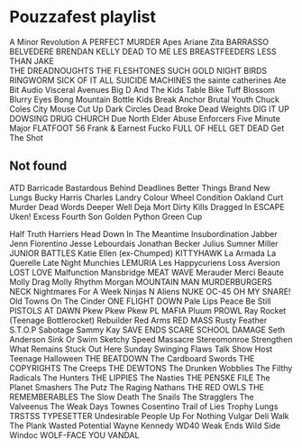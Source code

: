 ​
# Pouzzafest playlist
A Minor Revolution
A PERFECT MURDER 
Apes
Ariane Zita
BARRASSO
BELVEDERE
BRENDAN KELLY 
DEAD TO ME 
LES BREASTFEEDERS 
LESS THAN JAKE  
THE DREADNOUGHTS
THE FLESHTONES
SUCH GOLD 
NIGHT BIRDS
RINGWORM
SICK OF IT ALL
SUICIDE MACHINES
the sainte catherines
Ate Bit
Audio Visceral
Avenues
Big D And The Kids Table
Bike Tuff
Blossom
Blurry Eyes
Bong Mountain
Bottle Kids
Break Anchor
Brutal Youth
Chuck Coles
City Mouse
Cut Up
Dark Circles
Dead Broke
Dead Weights
DIG IT UP 
DOWSING
DRUG CHURCH 
Due North
Elder Abuse
Enforcers
Five Minute Major
FLATFOOT 56
Frank & Earnest
Fucko
FULL OF HELL
GET DEAD
Get The Shot


## Not found ##
ATD
Barricade
Bastardous
Behind Deadlines
Better Things
Brand New Lungs
Bucky Harris
Charles Landry
Colour Wheel
Condition Oakland
Curt Murder
Dead Words
Deeper Well
Deja Mort
Dirty Kills
Dragged In
ESCAPE Uken!
Excess
Fourth Son
Golden Python
Green Cup




Half Truth
Harriers
Head Down
In The Meantime
Insubordination
Jabber
Jenn Fiorentino
Jesse Lebourdais
Jonathan Becker
Julius Sumner Miller
JUNIOR BATTLES
Katie Ellen (ex-Chumped)
KITTYHAWK 
La Armada
La Querelle
Late Night Munchies
LEMURIA 
Les Happycuriens
Loss Aversion
LOST LOVE 
Malfunction 
Mansbridge
MEAT WAVE
Merauder
Merci Beaute
Molly Drag
Molly Rhythm
Morgan
MOUNTAIN MAN
MURDERBURGERS 
NECK
Nightmares For A Week
Ninjas N Aliens
NUKE
OC-45
OH MY SNARE!
Old Towns
On The Cinder
ONE FLIGHT DOWN
Pale Lips
Peace Be Still
PISTOLS AT DAWN
Pkew Pkew Pkew
PL MAFIA
Pluum
PROWL 
Ray Rocket (Teenage Bottlerocket)
Rebuilder
Red Arms
RED MASS 
Rusty Feather
S.T.O.P 
Sabotage
Sammy Kay
SAVE ENDS
SCARE
SCHOOL DAMAGE
Seth Anderson
Sink Or Swim
Sketchy
Speed Massacre
Stereomonroe
Strengthen What Remains 
Stuck Out Here
Sunday
Swinging Flaws
Talk Show Host
Teenage Halloween
THE BEATDOWN 
The Cardboard Swords
THE COPYRIGHTS
The Creeps
THE DEWTONS 
The Drunken Wobblies
The Filthy Radicals
The Hunters
THE LIPPIES 
The Nasties
THE PENSKE FILE
The Planet Smashers
The Putz
The Raging Nathans
THE RED OWLS 
THE REMEMBERABLES
The Slow Death
The Snails
The Stragglers
The Valveenus
The Weak Days
Townes Cosentino
Trail of Lies
Trophy Lungs
TRSTSS
TYPESETTER 
Undesirable People
Up For Nothing
Vulgar Deli
Walk The Plank
Wasted Potential
Wayne Kennedy
WD40
Weak Ends
Wild Side 
Windoc
WOLF-FACE
YOU VANDAL